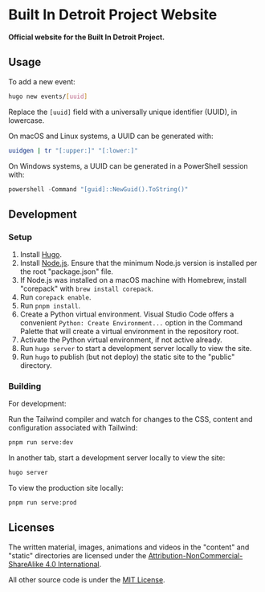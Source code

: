 # Built In Detroit Project Website

**Official website for the Built In Detroit Project.**

## Usage

To add a new event:

```sh
hugo new events/[uuid]
```

Replace the `[uuid]` field with a universally unique identifier (UUID), in
lowercase.

On macOS and Linux systems, a UUID can be generated with:

```sh
uuidgen | tr "[:upper:]" "[:lower:]"
```

On Windows systems, a UUID can be generated in a PowerShell session with:

```ps1
powershell -Command "[guid]::NewGuid().ToString()"
```

## Development

### Setup

1. Install [Hugo](https://gohugo.io/installation/).
1. Install [Node.js](https://nodejs.org/en). Ensure that the minimum Node.js version is installed per the root "package.json" file.
1. If Node.js was installed on a macOS machine with Homebrew, install "corepack" with `brew install corepack`.
1. Run `corepack enable`.
1. Run `pnpm install`.
1. Create a Python virtual environment. Visual Studio Code offers a convenient `Python: Create Environment...` option in the Command Palette that will create a virtual environment in the repository root.
1. Activate the Python virtual environment, if not active already.
1. Run `hugo server` to start a development server locally to view the site.
1. Run `hugo` to publish (but not deploy) the static site to the "public" directory.

### Building

For development:

Run the Tailwind compiler and watch for changes to the CSS, content and configuration associated with Tailwind:

```sh
pnpm run serve:dev
```

In another tab, start a development server locally to view the site:

```sh
hugo server
```

To view the production site locally:

```sh
pnpm run serve:prod
```

## Licenses

The written material, images, animations and videos in the "content" and "static" directories are licensed
under the [Attribution-NonCommercial-ShareAlike 4.0 International](./LICENSE-CONTENT).

All other source code is under the [MIT License](./LICENSE).
